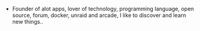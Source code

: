 - Founder of alot apps, lover of technology, programming language, open source, forum, docker, unraid and arcade, I like to discover and learn new things..
  <br>






































































































































































































































































































































































































































































